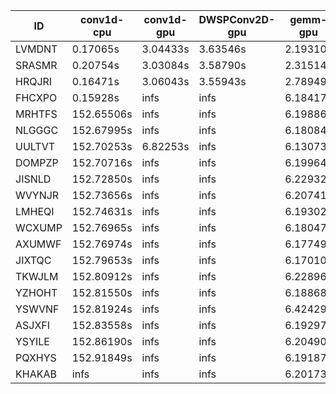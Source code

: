|ID|conv1d-cpu|conv1d-gpu|DWSPConv2D-gpu|gemm-gpu|avg|
|-|-|-|-|-|-|
|LVMDNT|0.17065s|3.04433s|3.63546s|2.19310s|2.26088s|
|SRASMR|0.20754s|3.03084s|3.58790s|2.31514s|2.28536s|
|HRQJRI|0.16471s|3.06043s|3.55943s|2.78949s|2.39352s|
|FHCXPO|0.15928s|infs|infs|6.18417s|infs|
|MRHTFS|152.65506s|infs|infs|6.19886s|infs|
|NLGGGC|152.67995s|infs|infs|6.18084s|infs|
|UULTVT|152.70253s|6.82253s|infs|6.13073s|infs|
|DOMPZP|152.70716s|infs|infs|6.19964s|infs|
|JISNLD|152.72850s|infs|infs|6.22932s|infs|
|WVYNJR|152.73656s|infs|infs|6.20741s|infs|
|LMHEQI|152.74631s|infs|infs|6.19302s|infs|
|WCXUMP|152.76965s|infs|infs|6.18047s|infs|
|AXUMWF|152.76974s|infs|infs|6.17749s|infs|
|JIXTQC|152.79653s|infs|infs|6.17010s|infs|
|TKWJLM|152.80912s|infs|infs|6.22896s|infs|
|YZHOHT|152.81550s|infs|infs|6.18868s|infs|
|YSWVNF|152.81924s|infs|infs|6.42429s|infs|
|ASJXFI|152.83558s|infs|infs|6.19297s|infs|
|YSYILE|152.86190s|infs|infs|6.20490s|infs|
|PQXHYS|152.91849s|infs|infs|6.19187s|infs|
|KHAKAB|infs|infs|infs|6.20173s|infs|
